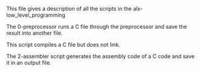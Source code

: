 This file gives a description of all the scripts in the alx-low_level_programming

The 0-preprocessor runs a C file through the preprocessor and save the result into another file.

 
This script compiles a C file but does not link.
 
The 2-assembler script generates the assembly code of a C code and save it in an output file.
 
